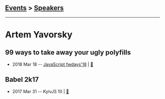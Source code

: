 ## [Events](../README.md) > [Speakers](../speakers.md)
---

# Artem Yavorsky

## 99 ways to take away your ugly polyfills
- 2018 Mar 18 -- [JavaScript fwdays&#39;18](https://youtu.be/pMMQYHiFX3w)  | [:notebook:](https://www.slideshare.net/fwdays/artem-yavorsky-99-ways-to-take-away-your-ugly-polyfills)  
## Babel 2k17
- 2017 Mar 31 -- KyivJS 10  | [:notebook:](https://goo.gl/Ort2kw)  
